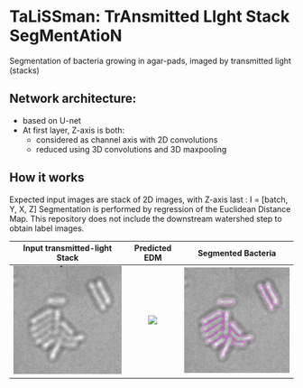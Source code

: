 # TaLiSSman: TrAnsmitted LIght Stack SegMentAtioN
Segmentation of bacteria growing in agar-pads, imaged by transmitted light (stacks)

## Network architecture:
- based on U-net
- At first layer, Z-axis is both:
  - considered as channel axis with 2D convolutions
  - reduced using 3D convolutions and 3D maxpooling

## How it works
Expected input images are stack of 2D images, with Z-axis last : I = [batch, Y, X, Z]
Segmentation is performed by regression of the Euclidean Distance Map.
This repository does not include the downstream watershed step to obtain label images.

| Input transmitted-light Stack | Predicted EDM | Segmented Bacteria |
| :---:         |          :---: |          :---: |
| <img src="assets/inputStackREV.gif" width="300"> | <img src="assets/edm.gif" width="300">    | <img src="assets/outputStackREV.gif" width="300"> |
